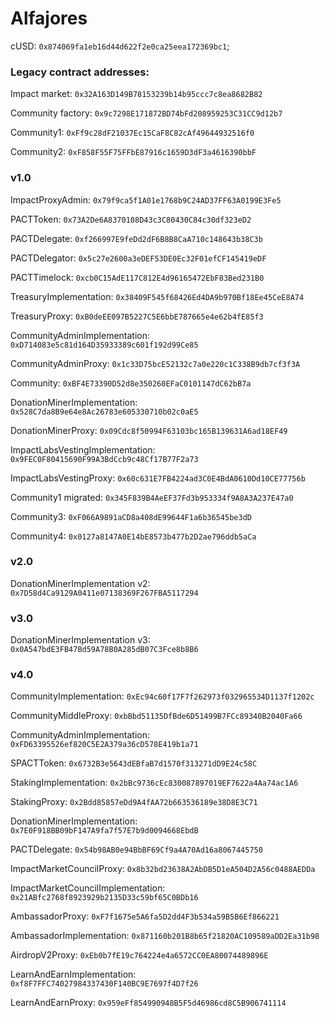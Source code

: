 # Alfajores

cUSD: `0x874069fa1eb16d44d622f2e0ca25eea172369bc1`;

### Legacy contract addresses:
Impact market: `0x32A163D149B78153239b14b95ccc7c8ea8682B82`

Community factory: `0x9c7298E171872BD74bFd208959253C31CC9d12b7`

Community1: `0xFf9c28dF21037Ec15CaF8C82cAf49644932516f0`

Community2: `0xF858F55F75FFbE87916c1659D3dF3a4616390bbF`


### v1.0

ImpactProxyAdmin: `0x79f9ca5f1A01e1768b9C24AD37FF63A0199E3Fe5`

PACTToken: `0x73A2De6A8370108D43c3C80430C84c30df323eD2`

PACTDelegate: `0xf266997E9feDd2dF6B8B8CaA710c148643b38C3b`

PACTDelegator: `0x5c27e2600a3eDEF53DE0Ec32F01efCF145419eDF`

PACTTimelock: `0xcb0C15AdE117C812E4d96165472EbF83Bed231B0`

TreasuryImplementation: `0x38409F545f68426Ed4DA9b970Bf18Ee45CeE8A74`

TreasuryProxy: `0xB0deEE097B5227C5E6bbE787665e4e62b4fE85f3`

CommunityAdminImplementation: `0xD714083e5c81d164D35933389c601f192d99Ce85`

CommunityAdminProxy: `0x1c33D75bcE52132c7a0e220c1C338B9db7cf3f3A`

Community: `0xBF4E73390D52d8e350260EFaC0101147dC62bB7a`

DonationMinerImplementation: `0x528C7da8B9e64e8Ac26783e605330710b02c0aE5`

DonationMinerProxy: `0x09Cdc8f50994F63103bc165B139631A6ad18EF49`

ImpactLabsVestingImplementation: `0x9FEC0F80415690F99A3BdCcb9c48Cf17B77F2a73`

ImpactLabsVestingProxy: `0x60c631E7FB4224ad3C0E4BdA0610Dd10CE77756b`



Community1 migrated: `0x345F839B4AeEF37Fd3b953334f9A8A3A237E47a0`

Community3: `0xF066A9891aCD8a408dE99644F1a6b36545be3dD`

Community4: `0x0127a8147A0E14bE8573b477b2D2ae796ddb5aCa`


### v2.0
DonationMinerImplementation v2: `0x7D58d4Ca9129A0411e07138369F267FBA5117294`

### v3.0
DonationMinerImplementation v3: `0x0A547bdE3FB47Bd59A78B0A285dB07C3Fce8b8B6`


### v4.0
CommunityImplementation: `0xEc94c60f17F7f262973f032965534D1137f1202c`

CommunityMiddleProxy: `0xbBbd51135DfBde6D51499B7FCc89340B2040Fa66`

CommunityAdminImplementation: `0xFD63395526ef820C5E2A379a36cD578E419b1a71`

SPACTToken: `0x6732B3e5643dEBfaB7d1570f313271dD9E24c58C`

StakingImplementation: `0x2bBc9736cEc830087897019EF7622a4Aa74ac1A6`

StakingProxy: `0x2Bdd85857eDd9A4fAA72b663536189e38D8E3C71`

DonationMinerImplementation: `0x7E0F918BB09bF147A9fa7f57E7b9d0094668EbdB`

PACTDelegate: `0x54b98AB0e94BbBF69Cf9a4A70Ad16a8067445750`

ImpactMarketCouncilProxy: `0x8b32bd23638A2AbDB5D1eA504D2A56c0488AEDDa`

ImpactMarketCouncilImplementation: `0x21ABfc2768f8923929b2135D33c59bf65C0BDb16`

AmbassadorProxy: `0xF7f1675e5A6fa5D2dd4F3b534a59B5B6Ef866221`

AmbassadorImplementation: `0x871160b201B8b65f21820AC109589aDD2Ea31b98`

AirdropV2Proxy: `0xEb0b7fE19c764224e4a6572CC0EA80074489896E`

LearnAndEarnImplementation: `0xf8F7FFC74027984337430F140BC9E7697f4D7f26`

LearnAndEarnProxy: `0x959eFf854990948B5F5d46986cd8C5B906741114`













